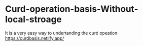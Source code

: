 # Curd-operation-basis-Without-local-stroage
It is a very easy way to undertanding  the curd opeation 
https://curdbasis.netlify.app/

